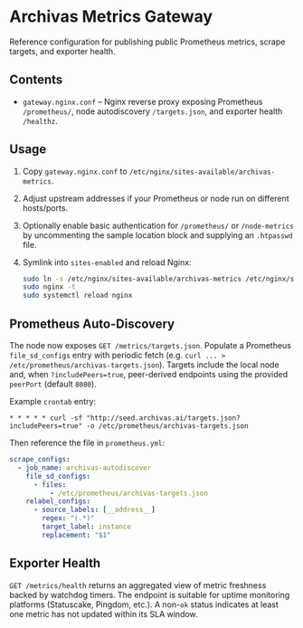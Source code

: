 # Archivas Metrics Gateway

Reference configuration for publishing public Prometheus metrics, scrape targets, and exporter health.

## Contents

- `gateway.nginx.conf` – Nginx reverse proxy exposing Prometheus `/prometheus/`, node autodiscovery `/targets.json`, and exporter health `/healthz`.

## Usage

1. Copy `gateway.nginx.conf` to `/etc/nginx/sites-available/archivas-metrics`.
2. Adjust upstream addresses if your Prometheus or node run on different hosts/ports.
3. Optionally enable basic authentication for `/prometheus/` or `/node-metrics` by uncommenting the sample location block and supplying an `.htpasswd` file.
4. Symlink into `sites-enabled` and reload Nginx:

   ```bash
   sudo ln -s /etc/nginx/sites-available/archivas-metrics /etc/nginx/sites-enabled/archivas-metrics
   sudo nginx -t
   sudo systemctl reload nginx
   ```

## Prometheus Auto-Discovery

The node now exposes `GET /metrics/targets.json`. Populate a Prometheus `file_sd_configs` entry with periodic fetch (e.g. `curl ... > /etc/prometheus/archivas-targets.json`). Targets include the local node and, when `?includePeers=true`, peer-derived endpoints using the provided `peerPort` (default `8080`).

Example `crontab` entry:

```cron
* * * * * curl -sf "http://seed.archivas.ai/targets.json?includePeers=true" -o /etc/prometheus/archivas-targets.json
```

Then reference the file in `prometheus.yml`:

```yaml
scrape_configs:
  - job_name: archivas-autodiscover
    file_sd_configs:
      - files:
          - /etc/prometheus/archivas-targets.json
    relabel_configs:
      - source_labels: [__address__]
        regex: "(.*)"
        target_label: instance
        replacement: "$1"
```

## Exporter Health

`GET /metrics/health` returns an aggregated view of metric freshness backed by watchdog timers. The endpoint is suitable for uptime monitoring platforms (Statuscake, Pingdom, etc.). A non-`ok` status indicates at least one metric has not updated within its SLA window.


